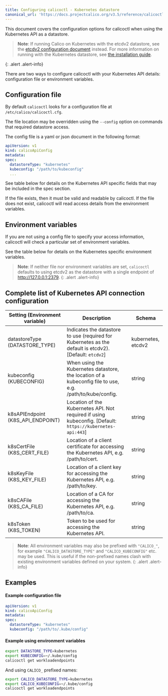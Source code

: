 ```yaml
---
title: Configuring calicoctl - Kubernetes datastore
canonical_url: 'https://docs.projectcalico.org/v3.5/reference/calicoctl/setup/kubernetes'
---
```


This document covers the configuration options for calicoctl when using the Kubernetes API as a datastore.

> **Note**: If running Calico on Kubernetes with the etcdv2 
> datastore, see the [etcdv2 configuration document](etcdv2) instead.
> For more information on running with the Kubernetes datastore, see 
> [the installation guide](/{{page.version}}/getting-started/kubernetes/installation/hosted/kubernetes-datastore/).
>
{: .alert .alert-info}

There are two ways to configure calicoctl with your Kubernetes API details:
configuration file or environment variables.

## Configuration file

By default `calicoctl` looks for a configuration file at `/etc/calico/calicoctl.cfg`.

The file location may be overridden using the `--config` option on commands that required
datastore access.

The config file is a yaml or json document in the following format:

```yaml
apiVersion: v1
kind: calicoApiConfig
metadata:
spec:
  datastoreType: "kubernetes"
  kubeconfig: "/path/to/kubeconfig"
  ...
```

See table below for details on the Kubernetes API specific fields that may be included in
the spec section.

If the file exists, then it must be valid and readable by calicoctl.  If the file
does not exist, calicoctl will read access details from the environment variables.

## Environment variables

If you are not using a config file to specify your access information, calicoctl
will check a particular set of environment variables.

See the table below for details on the Kubernetes specific environment variables.

> **Note**: If neither file nor environment variables are set, `calicoctl` defaults to
> using etcdv2 as the datastore with a single endpoint of http://127.0.0.1:2379.
{: .alert .alert-info}


## Complete list of Kubernetes API connection configuration

| Setting (Environment variable)    | Description                                                                                               | Schema
| --------------------------------- | --------------------------------------------------------------------------------------------------------- | ------------------
| datastoreType (DATASTORE_TYPE)    | Indicates the datastore to use (required for Kubernetes as the default is etcdv2). [Default: `etcdv2`]    | kubernetes, etcdv2
| kubeconfig (KUBECONFIG)           | When using the Kubernetes datastore, the location of a kubeconfig file to use, e.g. /path/to/kube/config. | string
| k8sAPIEndpoint (K8S_API_ENDPOINT) | Location of the Kubernetes API. Not required if using kubeconfig. [Default: `https://kubernetes-api:443`] | string
| k8sCertFile (K8S_CERT_FILE)       | Location of a client certificate for accessing the Kubernetes API, e.g. /path/to/cert.                    | string
| k8sKeyFile (K8S_KEY_FILE)         | Location of a client key for accessing the Kubernetes API, e.g. /path/to/key.                             | string
| k8sCAFile (K8S_CA_FILE)           | Location of a CA for accessing the Kubernetes API, e.g. /path/to/ca.                                      | string
| k8sToken (K8S_TOKEN)              | Token to be used for accessing the Kubernetes API.                                                        | string


> **Note**: All environment variables may also be prefixed with `"CALICO_"`, for
> example `"CALICO_DATASTORE_TYPE"` and `"CALICO_KUBECONFIG"` etc. may be used.
> This is useful if the non-prefixed names clash with existing environment
> variables defined on your system.
{: .alert .alert-info}


## Examples

#### Example configuration file

```yaml
apiVersion: v1
kind: calicoApiConfig
metadata:
spec:
  datastoreType: "kubernetes"
  kubeconfig: "/path/to/.kube/config"
```

#### Example using environment variables

```bash
export DATASTORE_TYPE=kubernetes
export KUBECONFIG=~/.kube/config
calicoctl get workloadendpoints
```

And using `CALICO_` prefixed names:

```bash
export CALICO_DATASTORE_TYPE=kubernetes
export CALICO_KUBECONFIG=~/.kube/config
calicoctl get workloadendpoints
```
